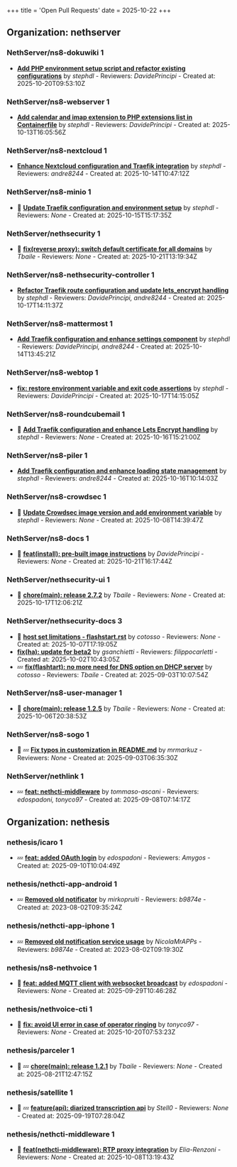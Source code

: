 +++
title = 'Open Pull Requests'
date = 2025-10-22
+++

## Organization: nethserver

### NethServer/ns8-dokuwiki 1 

-   **[Add PHP environment setup script and refactor existing configurations](https://github.com/NethServer/ns8-dokuwiki/pull/52)** by *stephdl* - Reviewers: *DavidePrincipi* - Created at: 2025-10-20T09:53:10Z

### NethServer/ns8-webserver 1 

-   **[Add calendar and imap extension to PHP extensions list in Containerfile](https://github.com/NethServer/ns8-webserver/pull/108)** by *stephdl* - Reviewers: *DavidePrincipi* - Created at: 2025-10-13T16:05:56Z

### NethServer/ns8-nextcloud 1 

-   **[Enhance Nextcloud configuration and Traefik integration](https://github.com/NethServer/ns8-nextcloud/pull/160)** by *stephdl* - Reviewers: *andre8244* - Created at: 2025-10-14T10:47:12Z

### NethServer/ns8-minio 1 

- :eyes:  **[Update Traefik configuration and environment setup](https://github.com/NethServer/ns8-minio/pull/14)** by *stephdl* - Reviewers: *None* - Created at: 2025-10-15T15:17:35Z

### NethServer/nethsecurity 1 

- :eyes:  **[fix(reverse proxy): switch default certificate for all domains](https://github.com/NethServer/nethsecurity/pull/1403)** by *Tbaile* - Reviewers: *None* - Created at: 2025-10-21T13:19:34Z

### NethServer/ns8-nethsecurity-controller 1 

-   **[Refactor Traefik route configuration and update lets_encrypt handling](https://github.com/NethServer/ns8-nethsecurity-controller/pull/121)** by *stephdl* - Reviewers: *DavidePrincipi, andre8244* - Created at: 2025-10-17T14:11:37Z

### NethServer/ns8-mattermost 1 

-   **[Add Traefik configuration and enhance settings component](https://github.com/NethServer/ns8-mattermost/pull/119)** by *stephdl* - Reviewers: *DavidePrincipi, andre8244* - Created at: 2025-10-14T13:45:21Z

### NethServer/ns8-webtop 1 

-   **[fix: restore environment variable and exit code assertions](https://github.com/NethServer/ns8-webtop/pull/160)** by *stephdl* - Reviewers: *DavidePrincipi* - Created at: 2025-10-17T14:15:05Z

### NethServer/ns8-roundcubemail 1 

- :eyes:  **[Add Traefik configuration and enhance Lets Encrypt handling](https://github.com/NethServer/ns8-roundcubemail/pull/59)** by *stephdl* - Reviewers: *None* - Created at: 2025-10-16T15:21:00Z

### NethServer/ns8-piler 1 

-   **[Add Traefik configuration and enhance loading state management](https://github.com/NethServer/ns8-piler/pull/48)** by *stephdl* - Reviewers: *andre8244* - Created at: 2025-10-16T10:14:03Z

### NethServer/ns8-crowdsec 1 

- :eyes:  **[Update Crowdsec image version and add environment variable](https://github.com/NethServer/ns8-crowdsec/pull/100)** by *stephdl* - Reviewers: *None* - Created at: 2025-10-08T14:39:47Z

### NethServer/ns8-docs 1 

- :eyes:  **[feat(install): pre-built image instructions](https://github.com/NethServer/ns8-docs/pull/199)** by *DavidePrincipi* - Reviewers: *None* - Created at: 2025-10-21T16:17:44Z

### NethServer/nethsecurity-ui 1 

- :eyes:  **[chore(main): release 2.7.2](https://github.com/NethServer/nethsecurity-ui/pull/659)** by *Tbaile* - Reviewers: *None* - Created at: 2025-10-17T12:06:21Z

### NethServer/nethsecurity-docs 3 

- :eyes:  **[host set limitations -  flashstart.rst](https://github.com/NethServer/nethsecurity-docs/pull/211)** by *cotosso* - Reviewers: *None* - Created at: 2025-10-07T17:19:05Z
-   **[fix(ha): update for beta2](https://github.com/NethServer/nethsecurity-docs/pull/208)** by *gsanchietti* - Reviewers: *filippocarletti* - Created at: 2025-10-02T10:43:05Z
-  :zzz: **[fix(flashtart): no more need for DNS option on DHCP server](https://github.com/NethServer/nethsecurity-docs/pull/204)** by *cotosso* - Reviewers: *Tbaile* - Created at: 2025-09-03T10:07:54Z

### NethServer/ns8-user-manager 1 

- :eyes:  **[chore(main): release 1.2.5](https://github.com/NethServer/ns8-user-manager/pull/134)** by *Tbaile* - Reviewers: *None* - Created at: 2025-10-06T20:38:53Z

### NethServer/ns8-sogo 1 

- :eyes: :zzz: **[Fix typos in customization in README.md](https://github.com/NethServer/ns8-sogo/pull/44)** by *mrmarkuz* - Reviewers: *None* - Created at: 2025-09-03T06:35:30Z

### NethServer/nethlink 1 

-  :zzz: **[feat: nethcti-middleware](https://github.com/NethServer/nethlink/pull/72)** by *tommaso-ascani* - Reviewers: *edospadoni, tonyco97* - Created at: 2025-09-08T07:14:17Z

## Organization: nethesis

### nethesis/icaro 1 

-  :zzz: **[feat: added OAuth login](https://github.com/nethesis/icaro/pull/200)** by *edospadoni* - Reviewers: *Amygos* - Created at: 2025-09-10T10:04:49Z

### nethesis/nethcti-app-android 1 

-  :zzz: **[Removed old notificator](https://github.com/nethesis/nethcti-app-android/pull/30)** by *mirkopruiti* - Reviewers: *b9874e* - Created at: 2023-08-02T09:35:24Z

### nethesis/nethcti-app-iphone 1 

-  :zzz: **[Removed old notification service usage](https://github.com/nethesis/nethcti-app-iphone/pull/37)** by *NicolaMrAPPs* - Reviewers: *b9874e* - Created at: 2023-08-02T09:19:30Z

### nethesis/ns8-nethvoice 1 

- :eyes:  **[feat: added MQTT client with websocket broadcast](https://github.com/nethesis/ns8-nethvoice/pull/552)** by *edospadoni* - Reviewers: *None* - Created at: 2025-09-29T10:46:28Z

### nethesis/nethvoice-cti 1 

- :eyes:  **[fix: avoid UI error in case of operator ringing](https://github.com/nethesis/nethvoice-cti/pull/341)** by *tonyco97* - Reviewers: *None* - Created at: 2025-10-20T07:53:23Z

### nethesis/parceler 1 

- :eyes: :zzz: **[chore(main): release 1.2.1](https://github.com/nethesis/parceler/pull/105)** by *Tbaile* - Reviewers: *None* - Created at: 2025-08-21T12:47:15Z

### nethesis/satellite 1 

- :eyes: :zzz: **[feature(api): diarized transcription api](https://github.com/nethesis/satellite/pull/4)** by *Stell0* - Reviewers: *None* - Created at: 2025-09-19T07:28:04Z

### nethesis/nethcti-middleware 1 

- :eyes:  **[feat(nethcti-middleware): RTP proxy integration](https://github.com/nethesis/nethcti-middleware/pull/4)** by *Elia-Renzoni* - Reviewers: *None* - Created at: 2025-10-08T13:19:43Z


